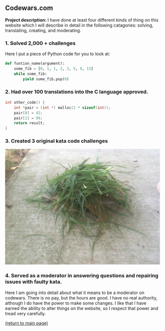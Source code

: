 ## Codewars.com

**Project description:** I have done at least four different kinds of thing on this website which I will describe in detail in the following catagories: solving, translating, creating, and moderating.

### 1. Solved 2,000 + challenges

Here I put a piece of Python code for you to look at:

```python
def funtion_name(argument):
    some_fib = [0, 1, 1, 2, 3, 5, 8, 13]
    while some_fib:
        yield some_fib.pop(0)
```

### 2. Had over 100 translations into the C language approved.

```c
int other_code() {
    int *pair = (int *) malloc(2 * sizeof(int));
    pair[0] = 42;
    pair[1] = 99;
    return result;
}
```

### 3. Created 3 original kata code challenges

<img src="images/grass pile.JPG"/>

### 4. Served as a moderator in answering questions and repairing issues with faulty kata.

Here I am going into detail about what it means to be a moderator on codewars. There is no pay, but the hours are good. I have no real authority, although I do have the power to make some changes. I like that I have earned the ability to alter things on the website, so I respect that power and tread very carefully. 

<a href="https://rowcased.github.io/">(return to main page)</a>

<!-- For more details see [GitHub Flavored Markdown](https://guides.github.com/features/mastering-markdown/). -->


